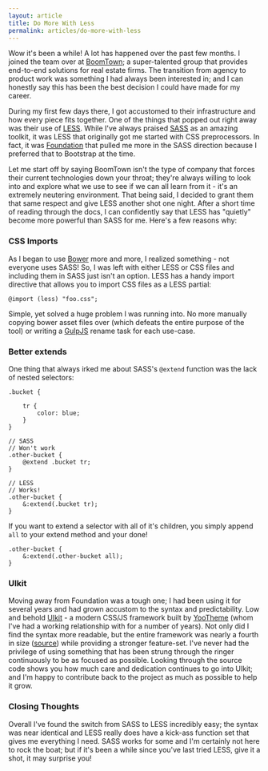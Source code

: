 ```yaml
---
layout: article
title: Do More With Less
permalink: articles/do-more-with-less
---
```


Wow it's been a while! A lot has happened over the past few months. I joined the team over at [BoomTown](http://boomtownroi.com); a super-talented group that provides end-to-end solutions for real estate firms. The transition from agency to product work was something I had always been interested in; and I can honestly say this has been the best decision I could have made for my career.

During my first few days there, I got accustomed to their infrastructure and how every piece fits together. One of the things that popped out right away was their use of [LESS](http://lesscss.org). While I've always praised [SASS](http://sass-lang.com) as an amazing toolkit, it was LESS that originally got me started with CSS preprocessors. In fact, it was [Foundation](http://zurb.foundation.com) that pulled me more in the SASS direction because I preferred that to Bootstrap at the time.

Let me start off by saying BoomTown isn't the type of company that forces their current technologies down your throat; they're always willing to look into and explore what we use to see if we can all learn from it - it's an extremely neutering environment. That being said, I decided to grant them that same respect and give LESS another shot one night. After a short time of reading through the docs, I can confidently say that LESS has "quietly" become more powerful than SASS for me. Here's a few reasons why:

### CSS Imports
As I began to use [Bower](http://bower.io) more and more, I realized something - not everyone uses SASS! So, I was left with either LESS or CSS files and including them in SASS just isn't an option. LESS has a handy import directive that allows you to import CSS files as a LESS partial:

    @import (less) "foo.css";

Simple, yet solved a huge problem I was running into. No more manually copying bower asset files over (which defeats the entire purpose of the tool) or writing a [GulpJS](http://gulpjs.com) rename task for each use-case.

### Better extends
One thing that always irked me about SASS's `@extend` function was the lack of nested selectors:

    .bucket {

        tr {
            color: blue;
        }
    }

    // SASS
    // Won't work
    .other-bucket {
        @extend .bucket tr;
    }

    // LESS
    // Works!
    .other-bucket {
        &:extend(.bucket tr);
    }

If you want to extend a selector with all of it's children, you simply append `all` to your extend method and your done!

    .other-bucket {
        &:extend(.other-bucket all);
    }

### UIkit
Moving away from Foundation was a tough one; I had been using it for several years and had grown accustom to the syntax and predictability. Low and behold [UIkit](http://getuikit.com) - a modern CSS/JS framework built by [YooTheme](http://yootheme.com) (whom I've had a working relationship with for a number of years). Not only did I find the syntax more readable, but the entire framework was nearly a fourth in size ([source](http://yootheme.com/blog/2013/08/13/how-big-is-uikit)) while providing a stronger feature-set. I've never had the privilege of using something that has been strung through the ringer continuously to be as focused as possible. Looking through the source code shows you how much care and dedication continues to go into UIkit; and I'm happy to contribute back to the project as much as possible to help it grow.

### Closing Thoughts
Overall I've found the switch from SASS to LESS incredibly easy; the syntax was near identical and LESS really does have a kick-ass function set that gives me everything I need. SASS works for some and I'm certainly not here to rock the boat; but if it's been a while since you've last tried LESS, give it a shot, it may surprise you!
